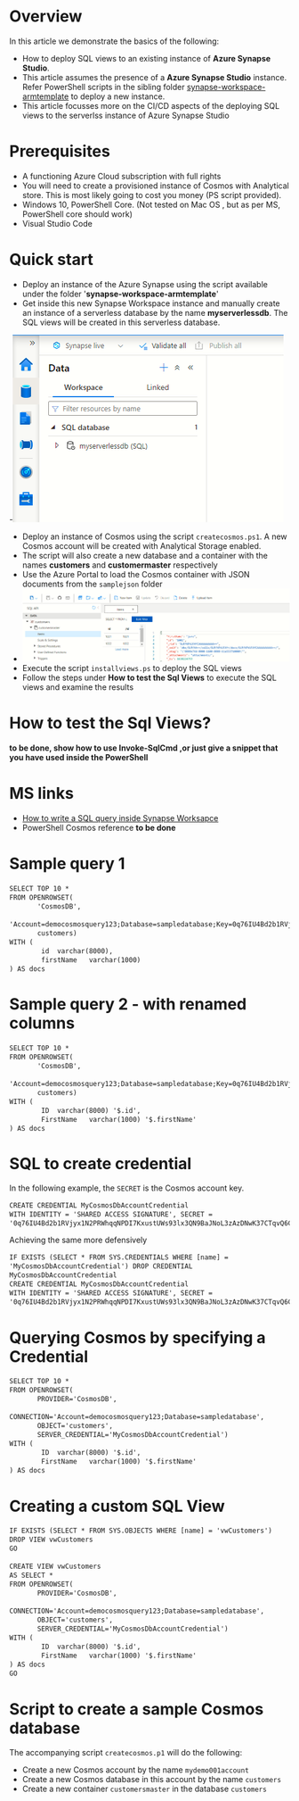 # Overview
In this article we demonstrate the basics of the following:
- How to deploy SQL views to an existing instance of **Azure Synapse Studio**.
- This article assumes the presence of a **Azure Synapse Studio** instance. Refer PowerShell scripts in the sibling folder [synapse-workspace-armtemplate](../synapse-workspace-armtemplate) to deploy a new instance.
- This article focusses more on the CI/CD aspects of the deploying SQL views to the serverlss instance of Azure Synapse Studio

# Prerequisites
- A functioning Azure Cloud subscription with full rights
- You will need to create a provisioned instance of Cosmos with Analytical store. This is most likely going to cost you money (PS script provided).
- Windows 10, PowerShell Core. (Not tested on Mac OS , but as per MS, PowerShell core should work)
- Visual Studio Code

# Quick start
- Deploy an instance of the Azure Synapse using the script available under the folder '**synapse-workspace-armtemplate**'
- Get inside this new Synapse Workspace instance and manually create an instance of a serverless database by the name **myserverlessdb**. The SQL views will be created in this serverless database.

-![Deploy Synapse Workspace using ARM template](images/create-serverless-database.png)
- Deploy an instance of Cosmos using the script `createcosmos.ps1`. A new Cosmos account will be created with Analytical Storage enabled.
- The script will also create a new database and a container with the names **customers** and **customermaster** respectively
- Use the Azure Portal to load the Cosmos container with JSON documents from the `samplejson` folder
- ![Create a new document in Cosmos](images/cosmos_add_new_customer.png)
- Execute the script `installviews.ps` to deploy the SQL views
- Follow the steps under **How to test the Sql Views** to execute the SQL views and examine the results

# How to test the Sql Views?
**to be done, show how to use Invoke-SqlCmd ,or just give a snippet that you have used inside the PowerShell**

# MS links
- [How to write a SQL query inside Synapse Worksapce](https://docs.microsoft.com/en-us/azure/synapse-analytics/sql/query-cosmos-db-analytical-store?tabs=openrowset-key)
- PowerShell Cosmos reference **to be done**


# Sample query 1

```
SELECT TOP 10 *
FROM OPENROWSET( 
       'CosmosDB',
       'Account=democosmosquery123;Database=sampledatabase;Key=0q76IU4Bd2b1RVjyx1N2PRWhqqNPDI7KxustUWs93lx3QN9BaJNoL3zAzDNwK37CTqvQ6CN9xBZpZsE7obA5JA==',
       customers)
WITH (  
        id	varchar(8000),
        firstName   varchar(1000)
) AS docs

```

# Sample query 2 - with renamed columns
```
SELECT TOP 10 *
FROM OPENROWSET( 
       'CosmosDB',
       'Account=democosmosquery123;Database=sampledatabase;Key=0q76IU4Bd2b1RVjyx1N2PRWhqqNPDI7KxustUWs93lx3QN9BaJNoL3zAzDNwK37CTqvQ6CN9xBZpZsE7obA5JA==',
       customers)
WITH (  
        ID	varchar(8000) '$.id',
        FirstName   varchar(1000) '$.firstName'
) AS docs

```

# SQL to create credential
In the following example, the `SECRET` is the Cosmos account key.
```
CREATE CREDENTIAL MyCosmosDbAccountCredential
WITH IDENTITY = 'SHARED ACCESS SIGNATURE', SECRET = '0q76IU4Bd2b1RVjyx1N2PRWhqqNPDI7KxustUWs93lx3QN9BaJNoL3zAzDNwK37CTqvQ6CN9xBZpZsE7obA5JA==';
```

Achieving the same more defensively

```
IF EXISTS (SELECT * FROM SYS.CREDENTIALS WHERE [name] = 'MyCosmosDbAccountCredential') DROP CREDENTIAL MyCosmosDbAccountCredential
CREATE CREDENTIAL MyCosmosDbAccountCredential
WITH IDENTITY = 'SHARED ACCESS SIGNATURE', SECRET = '0q76IU4Bd2b1RVjyx1N2PRWhqqNPDI7KxustUWs93lx3QN9BaJNoL3zAzDNwK37CTqvQ6CN9xBZpZsE7obA5JA==';
```

# Querying Cosmos by specifying a Credential

```
SELECT TOP 10 *
FROM OPENROWSET( 
       PROVIDER='CosmosDB',
       CONNECTION='Account=democosmosquery123;Database=sampledatabase',
       OBJECT='customers',
       SERVER_CREDENTIAL='MyCosmosDbAccountCredential')
WITH (  
        ID	varchar(8000) '$.id',
        FirstName   varchar(1000) '$.firstName'
) AS docs

```

# Creating a custom SQL View
```
IF EXISTS (SELECT * FROM SYS.OBJECTS WHERE [name] = 'vwCustomers') DROP VIEW vwCustomers
GO

CREATE VIEW vwCustomers 
AS SELECT *
FROM OPENROWSET( 
       PROVIDER='CosmosDB',
       CONNECTION='Account=democosmosquery123;Database=sampledatabase',
       OBJECT='customers',
       SERVER_CREDENTIAL='MyCosmosDbAccountCredential')
WITH (  
        ID	varchar(8000) '$.id',
        FirstName   varchar(1000) '$.firstName'
) AS docs
GO

```
# Script to create a sample Cosmos database
The accompanying script `createcosmos.p1` will do the following:
- Create a new Cosmos account by the name `mydemo001account`
- Create a new Cosmos database in this account by the name `customers`
- Create a new container `customersmaster` in the database `customers`



